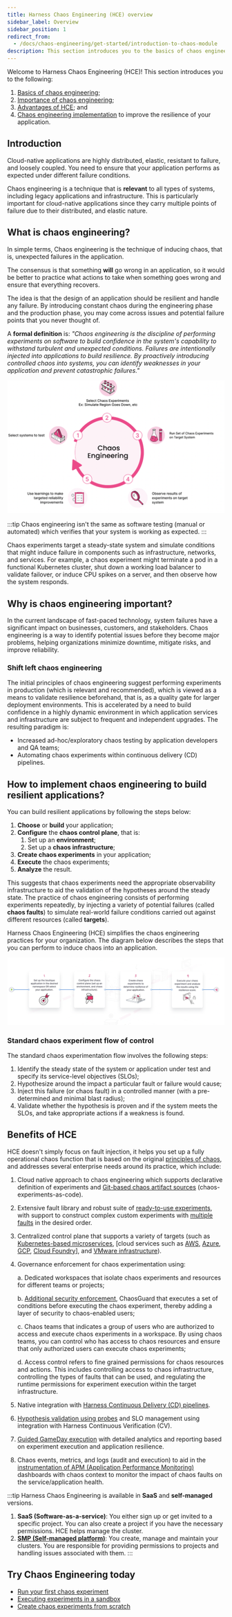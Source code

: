 ```yaml
---
title: Harness Chaos Engineering (HCE) overview
sidebar_label: Overview
sidebar_position: 1
redirect_from:
  - /docs/chaos-engineering/get-started/introduction-to-chaos-module
description: This section introduces you to the basics of chaos engineering, its importance, and its advantages.
---
```


Welcome to Harness Chaos Engineering (HCE)! This section introduces you to the following:
1. [Basics of chaos engineering](#what-is-chaos-engineering);
2. [Importance of chaos engineering](#why-is-chaos-engineering-important);
3. [Advantages of HCE](#benefits-of-hce); and
4. [Chaos engineering implementation](#how-to-implement-chaos-engineering-to-build-resilient-applications) to improve the resilience of your application.

## Introduction
Cloud-native applications are highly distributed, elastic, resistant to failure, and loosely coupled. You need to ensure that your application performs as expected under different failure conditions.

Chaos engineering is a technique that is **relevant** to all types of systems, including legacy applications and infrastructure. This is particularly important for cloud-native applications since they carry multiple points of failure due to their distributed, and elastic nature.

## What is chaos engineering?

In simple terms, Chaos engineering is the technique of inducing chaos, that is, unexpected failures in the application.

The consensus is that something **will** go wrong in an application, so it would be better to practice what actions to take when something goes wrong and ensure that everything recovers.

The idea is that the design of an application should be resilient and handle any failure. By introducing constant chaos during the engineering phase and the production phase, you may come across issues and potential failure points that you never thought of.

A **formal definition** is: _"Chaos engineering is the discipline of performing experiments on software to build confidence in the system's capability to withstand turbulent and unexpected conditions. Failures are intentionally injected into applications to build resilience. By proactively introducing controlled chaos into systems, you can identify weaknesses in your application and prevent catastrophic failures."_

![](./static/overview/chaos-eng-steps.png)

:::tip
Chaos engineering isn't the same as software testing (manual or automated) which verifies that your system is working as expected.
:::

Chaos experiments target a steady-state system and simulate conditions that might induce failure in components such as infrastructure, networks, and services. For example, a chaos experiment might terminate a pod in a functional Kubernetes cluster, shut down a working load balancer to validate failover, or induce CPU spikes on a server, and then observe how the system responds.

## Why is chaos engineering important?

In the current landscape of fast-paced technology, system failures have a significant impact on businesses, customers, and stakeholders. Chaos engineering is a way to identify potential issues before they become major problems, helping organizations minimize downtime, mitigate risks, and improve reliability.

### Shift left chaos engineering

The initial principles of chaos engineering suggest performing experiments in production (which is relevant and recommended), which is viewed as a means to validate resilience beforehand, that is, as a quality gate for larger deployment environments.
This is accelerated by a need to build confidence in a highly dynamic environment in which application services and infrastructure are subject to frequent and independent upgrades. The resulting paradigm is:

- Increased ad-hoc/exploratory chaos testing by application developers and QA teams;
- Automating chaos experiments within continuous delivery (CD) pipelines.

## How to implement chaos engineering to build resilient applications?

You can build resilient applications by following the steps below:

1. **Choose** or **build** your application;
2. **Configure** the **chaos control plane**, that is:
    1. Set up an **environment**;
    2. Set up a **chaos infrastructure**;
3. **Create chaos experiments** in your application;
4. **Execute** the chaos experiments;
5. **Analyze** the result.

This suggests that chaos experiments need the appropriate observability infrastructure to aid the validation of the hypotheses around the steady state. The practice of chaos engineering consists of performing experiments repeatedly, by injecting a variety of potential failures (called **chaos faults**) to simulate real-world failure conditions carried out against different resources (called **targets**).

Harness Chaos Engineering (HCE) simplifies the chaos engineering practices for your organization. The diagram below describes the steps that you can perform to induce chaos into an application.

![Chaos Engineering Overview](./static/overview/first-goal.png)

### Standard chaos experiment flow of control

The standard chaos experimentation flow involves the following steps:
1. Identify the steady state of the system or application under test and specify its service-level objectives (SLOs);
2. Hypothesize around the impact a particular fault or failure would cause;
3. Inject this failure (or chaos fault) in a controlled manner (with a pre-determined and minimal blast radius);
4. Validate whether the hypothesis is proven and if the system meets the SLOs, and take appropriate actions if a weakness is found.

## Benefits of HCE

HCE doesn't simply focus on fault injection, it helps you set up a fully operational chaos function that is based on the original [principles of chaos](https://principlesofchaos.org/), and addresses several enterprise needs around its practice, which include:

1. Cloud native approach to chaos engineering which supports declarative definition of experiments and [Git-based chaos artifact sources](/docs/chaos-engineering/features/chaos-hubs/add-chaos-hub.md) (chaos-experiments-as-code).
2. Extensive fault library and robust suite of [ready-to-use experiments](/docs/chaos-engineering/chaos-faults), with support to construct complex custom experiments with [multiple faults](/docs/chaos-engineering/features/experiments/create-complex-chaos-experiments.md) in the desired order.
3. Centralized control plane that supports a variety of targets (such as [Kubernetes-based microservices](/docs/chaos-engineering/chaos-faults/kubernetes/kubernetes.md), [cloud services such as [AWS](/docs/chaos-engineering/chaos-faults/aws/aws.md), [Azure](/docs/chaos-engineering/chaos-faults/azure/azure.md), [GCP](/docs/chaos-engineering/chaos-faults/gcp/gcp.md), [Cloud Foundry](/docs/chaos-engineering/chaos-faults/cloud-foundry/cloud-foundry.md)], and [VMware infrastructure](/docs/chaos-engineering/chaos-faults/vmware/vmware)).

4. Governance enforcement for chaos experimentation using:

    a. Dedicated workspaces that isolate chaos experiments and resources for different teams or projects;

    b. [Additional security enforcement](/docs/chaos-engineering/features/chaosguard/introduction-to-chaosguard.md), ChaosGuard that executes a set of conditions before executing the chaos experiment, thereby adding a layer of security to chaos-enabled users;

    c. Chaos teams that indicates a group of users who are authorized to access and execute chaos experiments in a workspace. By using chaos teams, you can control who has access to chaos resources and ensure that only authorized users can execute chaos experiments;

    d. Access control refers to fine grained permissions for chaos resources and actions. This includes controlling access to chaos infrastructure, controlling the types of faults that can be used, and regulating the runtime permissions for experiment execution within the target infrastructure.

5. Native integration with [Harness Continuous Delivery (CD) pipelines](/docs/chaos-engineering/integrations/hce-and-cd/chaos-cd).
6. [Hypothesis validation using probes](/docs/chaos-engineering/features/resilience-probes/use-probe) and SLO management using integration with Harness Continuous Verification (CV).
7. [Guided GameDay execution](/docs/chaos-engineering/features/gameday/introduction-to-gameday) with detailed analytics and reporting based on experiment execution and application resilience.
8. Chaos events, metrics, and logs (audit and execution) to aid in the [instrumentation of APM (Application Performance Monitoring)](/docs/chaos-engineering/integrations/use-chaos-with-srm.md) dashboards with chaos context to monitor the impact of chaos faults on the service/application health.

:::tip
Harness Chaos Engineering is available in **SaaS** and **self-managed** versions.

1. **SaaS (Software-as-a-service)**: You either sign up or get invited to a specific project. You can also create a project if you have the necessary permissions. HCE helps manage the cluster.
2. [**SMP (Self-managed platform)**](/docs/chaos-engineering/get-started/ce-on-smp/ce-smp-roadmap.md): You create, manage and maintain your clusters. You are responsible for providing permissions to projects and handling issues associated with them.
:::

## Try Chaos Engineering today

* [Run your first chaos experiment](/docs/chaos-engineering/get-started/tutorials/first-chaos-engineering.md)
* [Executing experiments in a sandbox](/docs/chaos-engineering/onboarding/certifications/run-experiments-in-sandbox)
* [Create chaos experiments from scratch](/docs/chaos-engineering/get-started/tutorials/chaos-experiment-from-blank-canvas)

